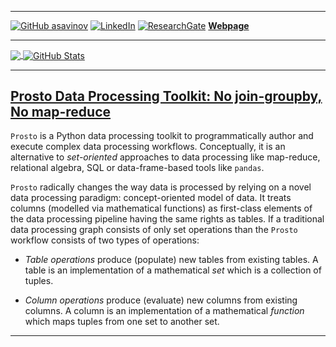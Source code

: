 ***
[![GitHub asavinov](https://img.shields.io/github/followers/asavinov?label=follow&style=social)](https://github.com/asavinov)
<a href="https://de.linkedin.com/in/alexandrsavinov"><img alt="LinkedIn" src="https://img.shields.io/badge/LinkedIn-gray?style=for-the-badge&logo=linkedin"></a>
<a href="http://www.researchgate.net/profile/Alexandr_Savinov"><img alt="ResearchGate" src="https://img.shields.io/badge/ResearchGate-00CCBB?style=for-the-badge&logo=ResearchGate&logoColor=white"></a>
[**Webpage**](http://conceptoriented.org) 

***

<a href="https://github.com/asavinov" target="_blank">
  <img align="center" src="https://github-readme-stats.vercel.app/api/top-langs/?username=asavinov&theme=light&hide_langs_below=1" />
</a>
<a href="https://github.com/asavinov" target="_blank">
 <img align="center" src="https://github-readme-stats.vercel.app/api?username=asavinov&show_icons=true&theme=light&line_height=27" alt="GitHub Stats"/>
</a>

***

## [Prosto Data Processing Toolkit: No join-groupby, No map-reduce](https://github.com/asavinov/prosto)

`Prosto` is a Python data processing toolkit to programmatically author and execute complex data processing workflows. Conceptually, it is an alternative to *set-oriented* approaches to data processing like map-reduce, relational algebra, SQL or data-frame-based tools like `pandas`.

`Prosto` radically changes the way data is processed by relying on a novel data processing paradigm: concept-oriented model of data. It treats columns (modelled via mathematical functions) as first-class elements of the data processing pipeline having the same rights as tables. If a traditional data processing graph consists of only set operations than the `Prosto` workflow consists of two types of operations:

* *Table operations* produce (populate) new tables from existing tables. A table is an implementation of a mathematical *set* which is a collection of tuples.

* *Column operations* produce (evaluate) new columns from existing columns. A column is an implementation of a mathematical *function* which maps tuples from one set to another set.
***

<!--

<a href="https://github.com/asavinov/prosto">
 <img align="center" src="https://github-readme-stats.vercel.app/api/pin/?username=asavinov&repo=prosto" />
</a>

[![GitHub Stats](https://github-readme-stats.vercel.app/api?username=asavinov&count_private=true&show_icons=true)](https://github.com/asavinov)


🐍 🐘 ➤ • ► ◄
 http://www.alanwood.net/unicode/miscellaneous-symbols-and-pictographs.html

https://github.com/Ileriayo/markdown-badges

**asavinov/asavinov** is a ✨ _special_ ✨ repository because its `README.md` (this file) appears on your GitHub profile.

Here are some ideas to get you started:

- 🔭 I’m currently working on ...
- 🌱 I’m currently learning ...
- 👯 I’m looking to collaborate on ...
- 🤔 I’m looking for help with ...
- 💬 Ask me about ...
- 📫 How to reach me: ...
- 😄 Pronouns: ...
- ⚡ Fun fact: ...
- 👋
-->
